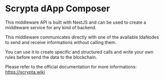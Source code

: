 # Scrypta dApp Composer

This middleware API is built with NestJS and can be used to create a middleware service for any kind of backend.

This middleware communicates directly with one of the available IdaNodes to send and receive informations without calling them.

You can use it to create specific and structured calls and write your own rules before send the data to the blockchain.

Please refer to the official documentation for more informations: https://scrypta.wiki
